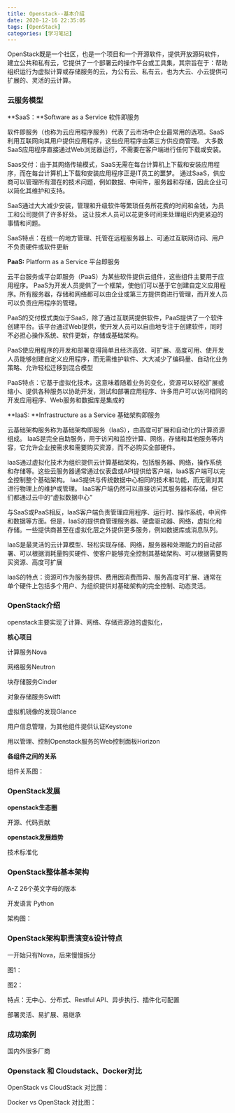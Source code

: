 ```yaml
---
title: Openstack--基本介绍
date: 2020-12-16 22:35:05
tags: [OpenStack]
categories: [学习笔记]
---
```


OpenStack既是一个社区，也是一个项目和一个开源软件，提供开放源码软件，建立公共和私有云，它提供了一个部署云的操作平台或工具集，其宗旨在于：帮助组织运行为虚拟计算或存储服务的云，为公有云、私有云，也为大云、小云提供可扩展的、灵活的云计算。

<!--more-->



### 云服务模型



**SaaS：**Software as a Service 软件即服务

软件即服务（也称为云应用程序服务）代表了云市场中企业最常用的选项。SaaS利用互联网向其用户提供应用程序，这些应用程序由第三方供应商管理。 大多数SaaS应用程序直接通过Web浏览器运行，不需要在客户端进行任何下载或安装。



Saas交付：由于其网络传输模式，SaaS无需在每台计算机上下载和安装应用程序，而在每台计算机上下载和安装应用程序正是IT员工的噩梦。 通过SaaS，供应商可以管理所有潜在的技术问题，例如数据、中间件，服务器和存储，因此企业可以简化其维护和支持。



SaaS通过大大减少安装，管理和升级软件等繁琐任务所花费的时间和金钱，为员工和公司提供了许多好处。 这让技术人员可以花更多时间来处理组织内更紧迫的事情和问题。



SaaS特点：在统一的地方管理、托管在远程服务器上、可通过互联网访问、用户不负责硬件或软件更新



**PaaS:** Platform as a Service 平台即服务

云平台服务或平台即服务（PaaS）为某些软件提供云组件，这些组件主要用于应用程序。 PaaS为开发人员提供了一个框架，使他们可以基于它创建自定义应用程序。所有服务器，存储和网络都可以由企业或第三方提供商进行管理，而开发人员可以负责应用程序的管理。



PaaS的交付模式类似于SaaS，除了通过互联网提供软件，PaaS提供了一个软件创建平台。该平台通过Web提供，使开发人员可以自由地专注于创建软件，同时不必担心操作系统、软件更新，存储或基础架构。



PaaS使应用程序的开发和部署变得简单且经济高效、可扩展、高度可用、使开发人员能够创建自定义应用程序，而无需维护软件、大大减少了编码量、自动化业务策略、允许轻松迁移到混合模型



PaaS特点：它基于虚拟化技术，这意味着随着业务的变化，资源可以轻松扩展或缩小、提供各种服务以协助开发，测试和部署应用程序、许多用户可以访问相同的开发应用程序、Web服务和数据库是集成的



**IaaS: **Infrastructure as a Service 基础架构即服务

云基础架构服务称为基础架构即服务（IaaS），由高度可扩展和自动化的计算资源组成。 IaaS是完全自助服务，用于访问和监控计算、网络，存储和其他服务等内容，它允许企业按需求和需要购买资源，而不必购买全部硬件。



IaaS通过虚拟化技术为组织提供云计算基础架构，包括服务器、网络，操作系统和存储等。这些云服务器通常通过仪表盘或API提供给客户端，IaaS客户端可以完全控制整个基础架构。 IaaS提供与传统数据中心相同的技术和功能，而无需对其进行物理上的维护或管理。 IaaS客户端仍然可以直接访问其服务器和存储，但它们都通过云中的“虚拟数据中心”



与SaaS或PaaS相反，IaaS客户端负责管理应用程序、运行时、操作系统，中间件和数据等方面。但是，IaaS的提供商管理服务器、硬盘驱动器、网络，虚拟化和存储。一些提供商甚至在虚拟化层之外提供更多服务，例如数据库或消息队列。



IaaS是最灵活的云计算模型、轻松实现存储、网络，服务器和处理能力的自动部署、可以根据消耗量购买硬件、使客户能够完全控制其基础架构、可以根据需要购买资源、高度可扩展



IaaS的特点：资源可作为服务提供、费用因消费而异、服务高度可扩展、通常在单个硬件上包括多个用户、为组织提供对基础架构的完全控制、动态灵活。





### OpenStack介绍



openstack主要实现了计算、网络、存储资源池的虚拟化，





**核心项目**

计算服务Nova

网络服务Neutron

块存储服务Cinder

对象存储服务Switft

虚拟机镜像的发现Glance

用户信息管理，为其他组件提供认证Keystone

用以管理、控制Openstack服务的Web控制面板Horizon



**各组件之间的关系**

组件关系图：







### OpenStack发展



**openstack生态圈**

开源、代码贡献



**openstack发展趋势**

技术标准化





### OpenStack整体基本架构

A-Z 26个英文字母的版本

开发语言 Python

架构图：







### OpenStack架构职责演变&设计特点

一开始只有Nova，后来慢慢拆分

图1：





图2：



特点：无中心、分布式、Restful API、异步执行、插件化可配置

部署灵活、易扩展、易继承



### 成功案例

国内外很多厂商



### Openstack 和 Cloudstack、Docker对比



OpenStack vs CloudStack 对比图：





Docker vs OpenStack 对比图：







































































